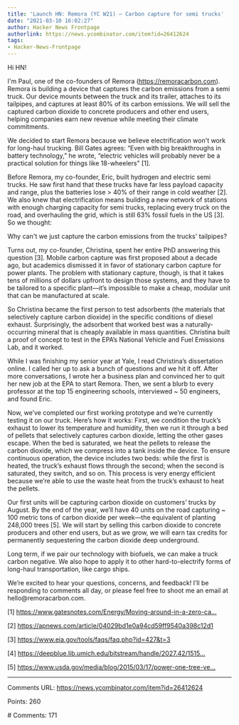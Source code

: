 ```yaml
---
title: 'Launch HN: Remora (YC W21) – Carbon capture for semi trucks'
date: "2021-03-10 16:02:27"
author: Hacker News Frontpage
authorlink: https://news.ycombinator.com/item?id=26412624
tags:
- Hacker-News-Frontpage
---
```


<p>Hi HN!<p>I'm Paul, one of the co-founders of Remora (<a href="https://remoracarbon.com" rel="nofollow">https://remoracarbon.com</a>). Remora is building a device that captures the carbon emissions from a semi truck. Our device mounts between the truck and its trailer, attaches to its tailpipes, and captures at least 80% of its carbon emissions. We will sell the captured carbon dioxide to concrete producers and other end users, helping companies earn new revenue while meeting their climate commitments.<p>We decided to start Remora because we believe electrification won't work for long-haul trucking. Bill Gates agrees: “Even with big breakthroughs in battery technology,” he wrote, “electric vehicles will probably never be a practical solution for things like 18-wheelers" [1].<p>Before Remora, my co-founder, Eric, built hydrogen and electric semi trucks. He saw first hand that these trucks have far less payload capacity and range, plus the batteries lose > 40% of their range in cold weather [2]. We also knew that electrification means building a new network of stations with enough charging capacity for semi trucks, replacing every truck on the road, and overhauling the grid, which is still 63% fossil fuels in the US [3]. So we thought:<p>Why can't we just capture the carbon emissions from the trucks' tailpipes?<p>Turns out, my co-founder, Christina, spent her entire PhD answering this question [3]. Mobile carbon capture was first proposed about a decade ago, but academics dismissed it in favor of stationary carbon capture for power plants. The problem with stationary capture, though, is that it takes tens of millions of dollars upfront to design those systems, and they have to be tailored to a specific plant—it’s impossible to make a cheap, modular unit that can be manufactured at scale.<p>So Christina became the first person to test adsorbents (the materials that selectively capture carbon dioxide) in the specific conditions of diesel exhaust. Surprisingly, the adsorbent that worked best was a naturally-occurring mineral that is cheaply available in mass quantities. Christina built a proof of concept to test in the EPA’s National Vehicle and Fuel Emissions Lab, and it worked.<p>While I was finishing my senior year at Yale, I read Christina’s dissertation online. I called her up to ask a bunch of questions and we hit it off. After more conversations, I wrote her a business plan and convinced her to quit her new job at the EPA to start Remora. Then, we sent a blurb to every professor at the top 15 engineering schools, interviewed ~ 50 engineers, and found Eric.<p>Now, we’ve completed our first working prototype and we’re currently testing it on our truck. Here’s how it works: First, we condition the truck’s exhaust to lower its temperature and humidity, then we run it through a bed of pellets that selectively captures carbon dioxide, letting the other gases escape. When the bed is saturated, we heat the pellets to release the carbon dioxide, which we compress into a tank inside the device. To ensure continuous operation, the device includes two beds: while the first is heated, the truck’s exhaust flows through the second; when the second is saturated, they switch, and so on. This process is very energy efficient because we’re able to use the waste heat from the truck’s exhaust to heat the pellets.<p>Our first units will be capturing carbon dioxide on customers’ trucks by August. By the end of the year, we’ll have 40 units on the road capturing ~ 100 metric tons of carbon dioxide per week—the equivalent of planting 248,000 trees [5]. We will start by selling this carbon dioxide to concrete producers and other end users, but as we grow, we will earn tax credits for permanently sequestering the carbon dioxide deep underground.<p>Long term, if we pair our technology with biofuels, we can make a truck carbon negative. We also hope to apply it to other hard-to-electrify forms of long-haul transportation, like cargo ships.<p>We’re excited to hear your questions, concerns, and feedback! I’ll be responding to comments all day, or please feel free to shoot me an email at hello@remoracarbon.com.<p>[1] <a href="https://www.gatesnotes.com/Energy/Moving-around-in-a-zero-carbon-world" rel="nofollow">https://www.gatesnotes.com/Energy/Moving-around-in-a-zero-ca...</a><p>[2] <a href="https://apnews.com/article/04029bd1e0a94cd59ff9540a398c12d1" rel="nofollow">https://apnews.com/article/04029bd1e0a94cd59ff9540a398c12d1</a><p>[3] <a href="https://www.eia.gov/tools/faqs/faq.php?id=427&t=3" rel="nofollow">https://www.eia.gov/tools/faqs/faq.php?id=427&t=3</a><p>[4] <a href="https://deepblue.lib.umich.edu/bitstream/handle/2027.42/151521/creyn_1.pdf?sequence=1" rel="nofollow">https://deepblue.lib.umich.edu/bitstream/handle/2027.42/1515...</a><p>[5] <a href="https://www.usda.gov/media/blog/2015/03/17/power-one-tree-very-air-we-breathe" rel="nofollow">https://www.usda.gov/media/blog/2015/03/17/power-one-tree-ve...</a></p>
<hr>
<p>Comments URL: <a href="https://news.ycombinator.com/item?id=26412624">https://news.ycombinator.com/item?id=26412624</a></p>
<p>Points: 260</p>
<p># Comments: 171</p>
